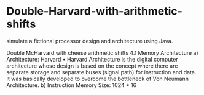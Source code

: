 # Double-Harvard-with-arithmetic-shifts
simulate a fictional processor design and architecture using Java.


Double McHarvard with cheese arithmetic shifts
4.1 Memory Architecture
a) Architecture: Harvard
• Harvard Architecture is the digital computer architecture whose design is based on the concept
where there are separate storage and separate buses (signal path) for instruction and
data. It was basically developed to overcome the bottleneck of Von Neumann Architecture.
b) Instruction Memory Size: 1024 * 16
